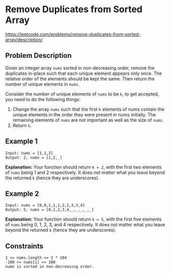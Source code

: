 # Remove Duplicates from Sorted Array

https://leetcode.com/problems/remove-duplicates-from-sorted-array/description/

## Problem Description

Given an integer array `nums` sorted in non-decreasing order, remove the duplicates in-place such that each unique
element
appears only once. The relative order of the elements should be kept the same. Then return the number of unique elements
in `nums`.

Consider the number of unique elements of `nums` to be `k`, to get accepted, you need to do the following things:

1. Change the array `nums` such that the first `k` elements of nums contain the unique elements in the order they were
   present in nums initially. The remaining elements of `nums` are not important as well as the size of `nums`.
2. Return `k`.

## Example 1

```text
Input: nums = [1,1,2]
Output: 2, nums = [1,2,_]
```

**Explanation:** Your function should return `k = 2`, with the first two elements of `nums` being 1 and 2 respectively.
It does not matter what you leave beyond the returned `k` (hence they are underscores).

## Example 2

```text
Input: nums = [0,0,1,1,1,2,2,3,3,4]
Output: 5, nums = [0,1,2,3,4,_,_,_,_,_]
```

**Explanation:** Your function should return `k = 5`, with the first five elements of `nums` being 0, 1, 2, 3, and 4
respectively. It does not matter what you leave beyond the returned `k` (hence they are underscores).

## Constraints

```text
1 <= nums.length <= 3 * 104
-100 <= nums[i] <= 100
nums is sorted in non-decreasing order.
```
